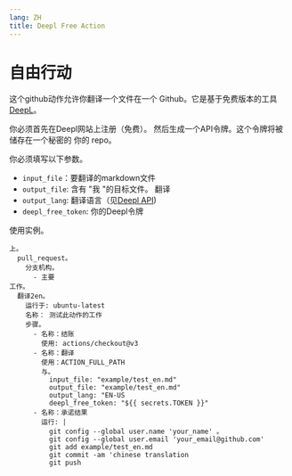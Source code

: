 ```yaml
---
lang: ZH
title: Deepl Free Action
---
```


# 自由行动

这个github动作允许你翻译一个文件在一个 Github。它是基于免费版本的工具[DeepL](https://www.deepl.com/)。

你必须首先在Deepl网站上注册（免费）。 然后生成一个API令牌。这个令牌将被储存在一个秘密的 你的 repo。

你必须填写以下参数。

-   `input_file`：要翻译的markdown文件
-   `output_file`: 含有 \"我 \"的目标文件。 翻译
-   `output_lang`: 翻译语言（见[Deepl API](https://www.deepl.com/fr/docs-api/translating-documents/uploading/))
-   `deepl_free_token`: 你的Deepl令牌

使用实例。

    上。
      pull_request。
        分支机构。
          - 主要
    工作。
      翻译2en。
        运行于: ubuntu-latest
        名称： 测试此动作的工作
        步骤。
          - 名称：结账
            使用: actions/checkout@v3
          - 名称：翻译
            使用：ACTION_FULL_PATH
            与。
              input_file: "example/test_en.md"
              output_file: "example/test_en.md"
              output_lang: "EN-US
              deepl_free_token: "${{ secrets.TOKEN }}"
          - 名称：承诺结果
            运行: |
              git config --global user.name 'your_name' 。
              git config --global user.email 'your_email@github.com'
              git add example/test_en.md
              git commit -am 'chinese translation
              git push
